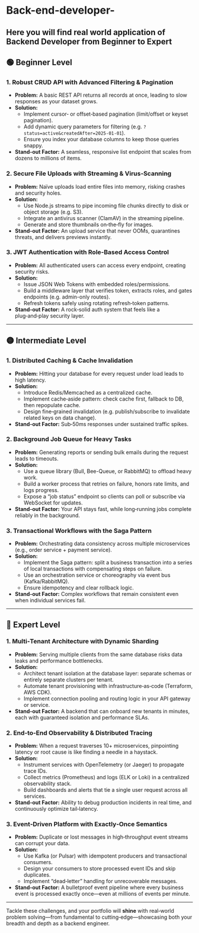 # Back-end-developer-
Here you will find real world application of Backend Developer from Beginner to Expert 
---

## 🟢 Beginner Level  
### 1. Robust CRUD API with Advanced Filtering & Pagination  
- **Problem:** A basic REST API returns all records at once, leading to slow responses as your dataset grows.  
- **Solution:**  
  - Implement cursor‑ or offset‑based pagination (limit/offset or keyset pagination).  
  - Add dynamic query parameters for filtering (e.g. `?status=active&createdAfter=2025‑01‑01`).  
  - Ensure you index your database columns to keep those queries snappy.  
- **Stand‑out Factor:** A seamless, responsive list endpoint that scales from dozens to millions of items.  

### 2. Secure File Uploads with Streaming & Virus‑Scanning  
- **Problem:** Naïve uploads load entire files into memory, risking crashes and security holes.  
- **Solution:**  
  - Use Node.js streams to pipe incoming file chunks directly to disk or object storage (e.g. S3).  
  - Integrate an antivirus scanner (ClamAV) in the streaming pipeline.  
  - Generate and store thumbnails on‑the‑fly for images.  
- **Stand‑out Factor:** An upload service that never OOMs, quarantines threats, and delivers previews instantly.  

### 3. JWT Authentication with Role‑Based Access Control  
- **Problem:** All authenticated users can access every endpoint, creating security risks.  
- **Solution:**  
  - Issue JSON Web Tokens with embedded roles/permissions.  
  - Build a middleware layer that verifies token, extracts roles, and gates endpoints (e.g. admin-only routes).  
  - Refresh tokens safely using rotating refresh‐token patterns.  
- **Stand‑out Factor:** A rock‑solid auth system that feels like a plug‑and‑play security layer.

---

## 🟡 Intermediate Level  
### 1. Distributed Caching & Cache Invalidation  
- **Problem:** Hitting your database for every request under load leads to high latency.  
- **Solution:**  
  - Introduce Redis/Memcached as a centralized cache.  
  - Implement cache‑aside pattern: check cache first, fallback to DB, then repopulate cache.  
  - Design fine‑grained invalidation (e.g. publish/subscribe to invalidate related keys on data change).  
- **Stand‑out Factor:** Sub‑50ms responses under sustained traffic spikes.  

### 2. Background Job Queue for Heavy Tasks  
- **Problem:** Generating reports or sending bulk emails during the request leads to timeouts.  
- **Solution:**  
  - Use a queue library (Bull, Bee-Queue, or RabbitMQ) to offload heavy work.  
  - Build a worker process that retries on failure, honors rate limits, and logs progress.  
  - Expose a “job status” endpoint so clients can poll or subscribe via WebSocket for updates.  
- **Stand‑out Factor:** Your API stays fast, while long‑running jobs complete reliably in the background.  

### 3. Transactional Workflows with the Saga Pattern  
- **Problem:** Orchestrating data consistency across multiple microservices (e.g., order service + payment service).  
- **Solution:**  
  - Implement the Saga pattern: split a business transaction into a series of local transactions with compensating steps on failure.  
  - Use an orchestration service or choreography via event bus (Kafka/RabbitMQ).  
  - Ensure idempotency and clear rollback logic.  
- **Stand‑out Factor:** Complex workflows that remain consistent even when individual services fail.

---

## 🔴 Expert Level  
### 1. Multi‑Tenant Architecture with Dynamic Sharding  
- **Problem:** Serving multiple clients from the same database risks data leaks and performance bottlenecks.  
- **Solution:**  
  - Architect tenant isolation at the database layer: separate schemas or entirely separate clusters per tenant.  
  - Automate tenant provisioning with infrastructure‑as‑code (Terraform, AWS CDK).  
  - Implement connection pooling and routing logic in your API gateway or service.  
- **Stand‑out Factor:** A backend that can onboard new tenants in minutes, each with guaranteed isolation and performance SLAs.  

### 2. End‑to‑End Observability & Distributed Tracing  
- **Problem:** When a request traverses 10+ microservices, pinpointing latency or root cause is like finding a needle in a haystack.  
- **Solution:**  
  - Instrument services with OpenTelemetry (or Jaeger) to propagate trace IDs.  
  - Collect metrics (Prometheus) and logs (ELK or Loki) in a centralized observability stack.  
  - Build dashboards and alerts that tie a single user request across all services.  
- **Stand‑out Factor:** Ability to debug production incidents in real time, and continuously optimize tail‑latency.  

### 3. Event‑Driven Platform with Exactly‑Once Semantics  
- **Problem:** Duplicate or lost messages in high‑throughput event streams can corrupt your data.  
- **Solution:**  
  - Use Kafka (or Pulsar) with idempotent producers and transactional consumers.  
  - Design your consumers to store processed event IDs and skip duplicates.  
  - Implement “dead‑letter” handling for unrecoverable messages.  
- **Stand‑out Factor:** A bulletproof event pipeline where every business event is processed exactly once—even at millions of events per minute.  

---

Tackle these challenges, and your portfolio will **shine** with real‑world problem solving—from fundamental to cutting‑edge—showcasing both your breadth and depth as a backend engineer.
